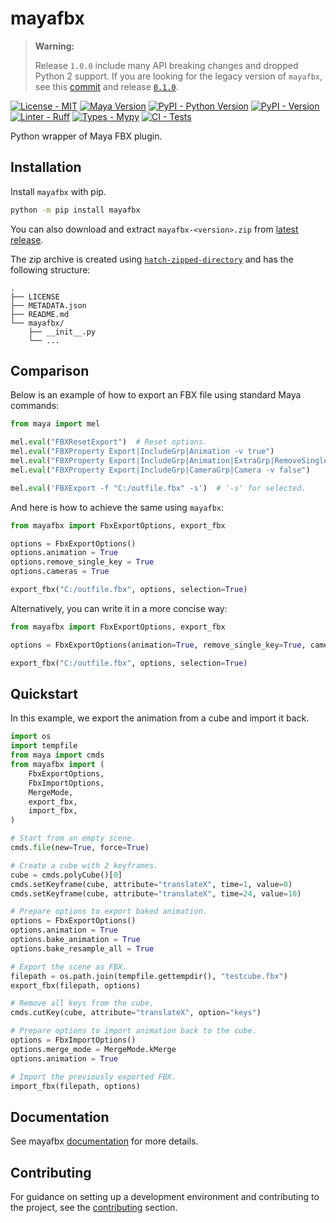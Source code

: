 <!-- [mayafbx-documentation]: https://mayafbx.readthedocs.io/latest -->
[mayafbx-documentation]: https://github.com/tahv/mayafbx
[mayafbx-license]: https://github.com/tahv/mayafbx/blob/main/LICENSE
[mayafbx-repo]: https://github.com/tahv/mayafbx
[mayafbx-pypi]: https://pypi.org/project/mayafbx
[ruff-repo]: https://github.com/astral-sh/ruff
[mypy-repo]: https://github.com/python/mypy
[mayafbx-workflow-tests]: https://github.com/tahv/mayafbx/actions/workflows/tests.yml
[mayafbx-latest-release]: https://github.com/tahv/mayafbx/releases/latest
<!-- [mayafbx-contributing]: https://mayafbx.readthedocs.io/latest/contributing.html -->
[mayafbx-contributing]: https://github.com/tahv/mayafbx

# mayafbx

> **Warning:**
>
> Release `1.0.0` include many API breaking changes and dropped Python 2 support.
> If you are looking for the legacy version of `mayafbx`, see this 
> [commit](https://github.com/tahv/mayafbx/tree/95d52a61bdefd84c90b9822b2ccb829da89626a8)
> and release [`0.1.0`](https://github.com/tahv/mayafbx/releases/tag/0.1.0).

[![License - MIT](https://img.shields.io/github/license/tahv/mayafbx?label=License)][mayafbx-license]
[![Maya Version](https://img.shields.io/badge/Maya-2022%20%7C%202023%20%7C%202024%20%7C%202025-%2339a5cc?logo=autodesk&logoColor=white)][mayafbx-pypi]
[![PyPI - Python Version](https://img.shields.io/pypi/pyversions/mayafbx?logo=python&label=Python&logoColor=white)][mayafbx-pypi]
[![PyPI - Version](https://img.shields.io/pypi/v/mayafbx?logo=pypi&label=PyPI&logoColor=white)][mayafbx-pypi]
[![Linter - Ruff](https://img.shields.io/endpoint?url=https://raw.githubusercontent.com/charliermarsh/ruff/main/assets/badge/v1.json)][ruff-repo]
[![Types - Mypy](https://img.shields.io/badge/Types-Mypy-blue.svg)][mypy-repo]
[![CI - Tests](https://img.shields.io/github/actions/workflow/status/tahv/mayafbx/tests.yml?logo=github&logoColor=white&label=Tests)][mayafbx-workflow-tests]
<!-- [![Documentation Status](https://img.shields.io/readthedocs/mayafbx?logo=readthedocs&logoColor=white&label=Documentation)][mayafbx-documentation] -->

Python wrapper of Maya FBX plugin.

## Installation

Install `mayafbx` with pip.

```bash
python -m pip install mayafbx
```

You can also download and extract `mayafbx-<version>.zip` from [latest release][mayafbx-latest-release].

The zip archive is created using 
[`hatch-zipped-directory`](https://github.com/dairiki/hatch-zipped-directory) 
and has the following structure:

```text
.
├── LICENSE
├── METADATA.json
├── README.md
└── mayafbx/
    ├── __init__.py
    └── ...
```

## Comparison

Below is an example of how to export an FBX file using standard Maya commands:

```python
from maya import mel

mel.eval("FBXResetExport")  # Reset options.
mel.eval("FBXProperty Export|IncludeGrp|Animation -v true")
mel.eval("FBXProperty Export|IncludeGrp|Animation|ExtraGrp|RemoveSingleKey -v true")
mel.eval("FBXProperty Export|IncludeGrp|CameraGrp|Camera -v false")

mel.eval('FBXExport -f "C:/outfile.fbx" -s')  # '-s' for selected.
```

And here is how to achieve the same using `mayafbx`:

```python
from mayafbx import FbxExportOptions, export_fbx

options = FbxExportOptions()
options.animation = True
options.remove_single_key = True
options.cameras = True

export_fbx("C:/outfile.fbx", options, selection=True)
```

Alternatively, you can write it in a more concise way:

```python
from mayafbx import FbxExportOptions, export_fbx

options = FbxExportOptions(animation=True, remove_single_key=True, cameras=True)

export_fbx("C:/outfile.fbx", options, selection=True)
```

## Quickstart

In this example, we export the animation from a cube and import it back.

```python
import os
import tempfile
from maya import cmds
from mayafbx import (
    FbxExportOptions, 
    FbxImportOptions, 
    MergeMode,
    export_fbx,
    import_fbx, 
)

# Start from an empty scene.
cmds.file(new=True, force=True)

# Create a cube with 2 keyframes.
cube = cmds.polyCube()[0]
cmds.setKeyframe(cube, attribute="translateX", time=1, value=0)
cmds.setKeyframe(cube, attribute="translateX", time=24, value=10)

# Prepare options to export baked animation.
options = FbxExportOptions()
options.animation = True
options.bake_animation = True
options.bake_resample_all = True

# Export the scene as FBX.
filepath = os.path.join(tempfile.gettempdir(), "testcube.fbx")
export_fbx(filepath, options)

# Remove all keys from the cube.
cmds.cutKey(cube, attribute="translateX", option="keys")

# Prepare options to import animation back to the cube.
options = FbxImportOptions()
options.merge_mode = MergeMode.kMerge
options.animation = True

# Import the previously exported FBX.
import_fbx(filepath, options)
```

## Documentation

See mayafbx [documentation]([mayafbx-documentation]) for more details.

## Contributing

For guidance on setting up a development environment and contributing to the project,
see the [contributing]([mayafbx-contributing]) section.

